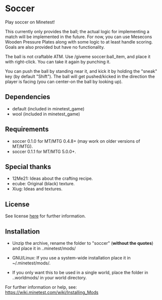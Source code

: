 # Soccer

Play soccer on Minetest!

This currently only provides the ball; the actual logic for implementing a match
will be implemented in the future. For now, you can use Mesecons Wooden Pressure
Plates along with some logic to at least handle scoring. Goals are also provided
but have no functionality.

The ball is not craftable ATM. Use /giveme soccer:ball_item, and place it with
right-click. You can take it again by punching it.

You can push the ball by standing near it, and kick it by holding the "sneak"
key (by default "Shift"). The ball will get pushed/kicked in the direction the
player is facing (you can center-on the ball by looking up).

## Dependencies
- default (included in minetest_game)
- wool (included in minetest_game)

## Requirements
- soccer 0.1.0 for MT/MTG 0.4.8+ (may work on older versions of MT/MTG).
- soccer 0.1.1 for MT/MTG 5.0.0+.

## Special thanks
- 12Me21: Ideas about the crafting recipe.
- ecube: Original (black) texture.
- Xiug: Ideas and textures.


## License
See license [here](https://github.com/kaeza/minetest-soccer/blob/master/LICENSE.txt) for further information.

## Installation
- Unzip the archive, rename the folder to "soccer" (**without the quotes**) and
place it in ..minetest/mods/

- GNU/Linux: If you use a system-wide installation place
    it in ~/.minetest/mods/.

- If you only want this to be used in a single world, place
    the folder in ..worldmods/ in your world directory.

For further information or help, see:
https://wiki.minetest.com/wiki/Installing_Mods
